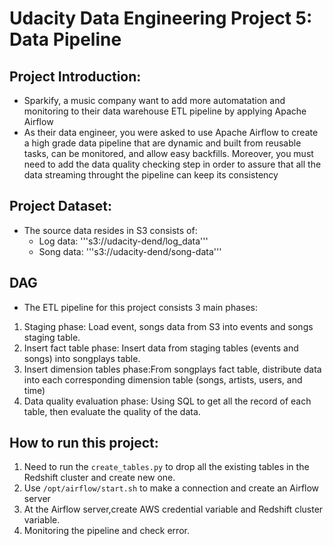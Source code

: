 # Udacity Data Engineering Project 5: Data Pipeline
## Project Introduction:
* Sparkify, a music company want to add more automatation and monitoring to their data warehouse ETL pipeline by applying Apache Airflow
* As their data engineer, you were asked to use Apache Airflow to create a high grade data pipeline that are dynamic and built from reusable tasks, can be monitored, and allow easy backfills. Moreover, you must need to add the data quality checking step in order to assure that all the data streaming throught the pipeline can keep its consistency

## Project Dataset:
* The source data resides in S3 consists of:
	* Log data: '''s3://udacity-dend/log_data'''
    * Song data: '''s3://udacity-dend/song-data'''
    
## DAG
* The ETL pipeline for this project consists 3 main phases:
1. Staging phase: Load event, songs data from S3 into events and songs staging table.
2. Insert fact table phase: Insert data from staging tables (events and songs) into songplays table.
3. Insert dimension tables phase:From songplays fact table, distribute data into each corresponding dimension table (songs, artists, users, and time)
4. Data quality evaluation phase: Using SQL to get all the record of each table, then evaluate the quality of the data.

## How to run this project:
1. Need to run the ```create_tables.py``` to drop all the existing tables in the Redshift cluster and create new one.
2. Use ```/opt/airflow/start.sh``` to make a connection and create an Airflow server
3. At the Airflow server,create AWS credential variable and Redshift cluster variable.
5. Monitoring the pipeline and check error.

    
